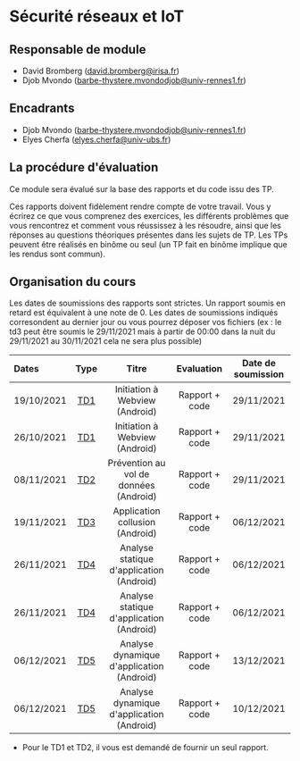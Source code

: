 # Sécurité réseaux et IoT

## Responsable de module

- David Bromberg (david.bromberg@irisa.fr)
- Djob Mvondo (barbe-thystere.mvondodjob@univ-rennes1.fr)

## Encadrants

- Djob Mvondo (barbe-thystere.mvondodjob@univ-rennes1.fr)
- Elyes Cherfa (elyes.cherfa@univ-ubs.fr)

## La procédure d'évaluation

Ce module sera évalué sur la base des rapports et du code issu des TP.

Ces rapports doivent fidèlement rendre compte de votre travail.
Vous y écrirez ce que vous comprenez des exercices, les différents problèmes que vous rencontrez et comment vous réussissez à les résoudre, ainsi que les réponses au questions théoriques présentes dans les sujets de TP. Les TPs peuvent être réalisés en binôme ou seul (un TP fait en binôme implique que les rendus sont commun).

## Organisation du cours

Les dates de soumissions des rapports sont strictes. Un rapport soumis en retard est équivalent à une note de 0.
Les dates de soumissions indiqués corresondent au dernier jour ou vous pourrez déposer vos fichiers (ex : le td3 peut être soumis le 29/11/2021 mais à partir de 00:00 dans la nuit du 29/11/2021 au 30/11/2021 cela ne sera plus possible)

| Dates           | Type              | Titre                                     | Evaluation        | Date de soumission|
| :------------   | :---------------: | :---------------:                         | :---------------: | :---------------: |
| 19/10/2021      | [TD1](TD1/TD1.md) | Initiation à Webview (Android)            |  Rapport + code   |  29/11/2021       |
| 26/10/2021      | [TD1](TD1/TD1.md) | Initiation à Webview (Android)            |  Rapport + code   |  29/11/2021       |
| 08/11/2021      | [TD2](TD2/TD2.md) | Prévention au vol de données (Android)    |  Rapport + code   |  29/11/2021       |
| 19/11/2021      | [TD3](TD3/TD3.md) | Application collusion (Android)           |  Rapport + code   |  06/12/2021       |
| 26/11/2021      | [TD4](TD4/TD4.md) | Analyse statique d'application (Android)  |  Rapport + code   |  06/12/2021       |
| 26/11/2021      | [TD4](TD4/TD4.md) | Analyse statique d'application (Android)  |  Rapport + code   |  06/12/2021       |
| 06/12/2021      | [TD5](TD5/TD5.md) | Analyse dynamique d'application (Android) |  Rapport + code   |  13/12/2021       |
| 06/12/2021      | [TD5](TD5/TD5.md) | Analyse dynamique d'application (Android) |  Rapport + code   |  10/12/2021       |

- Pour le TD1 et TD2, il vous est demandé de fournir un seul rapport.
